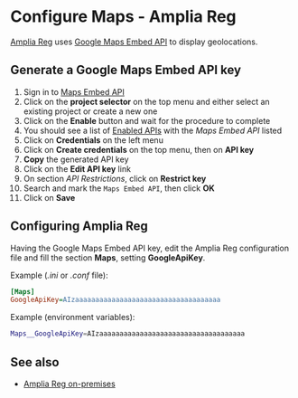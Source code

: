 ﻿# Configure Maps - Amplia Reg

[Amplia Reg](../index.md) uses [Google Maps Embed API](https://developers.google.com/maps/documentation/embed/get-started) to display geolocations.

<a name="gen-key" />

## Generate a Google Maps Embed API key

1. Sign in to [Maps Embed API](https://console.cloud.google.com/apis/library/maps-embed-backend.googleapis.com)
1. Click on the **project selector** on the top menu and either select an existing project or create a new one
1. Click on the **Enable** button and wait for the procedure to complete
1. You should see a list of [Enabled APIs](https://console.cloud.google.com/google/maps-apis/api-list) with the *Maps Embed API* listed
1. Click on **Credentials** on the left menu
1. Click on **Create credentials** on the top menu, then on **API key**
1. **Copy** the generated API key
1. Click on the **Edit API key** link
1. On section *API Restrictions*, click on **Restrict key**
1. Search and mark the `Maps Embed API`, then click **OK**
1. Click on **Save**

## Configuring Amplia Reg

Having the Google Maps Embed API key, edit the Amplia Reg configuration file and fill the section **Maps**, setting **GoogleApiKey**.

Example (*.ini* or *.conf* file):

```ini
[Maps]
GoogleApiKey=AIzaaaaaaaaaaaaaaaaaaaaaaaaaaaaaaaaaaaa
```

Example (environment variables):

```sh
Maps__GoogleApiKey=AIzaaaaaaaaaaaaaaaaaaaaaaaaaaaaaaaaaaaa
```

## See also

* [Amplia Reg on-premises](index.md)
